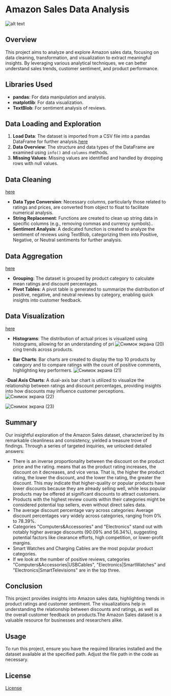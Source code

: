 # Amazon Sales Data Analysis

![alt text](https://static.seekingalpha.com/uploads/2017/7/11/9642931-1499797608109025_origin.jpg)

## Overview
This project aims to analyze and explore Amazon sales data, focusing on data cleaning, transformation, and visualization to extract meaningful insights. By leveraging various analytical techniques, we can better understand sales trends, customer sentiment, and product performance.

## Libraries Used
- **pandas**: For data manipulation and analysis.
- **matplotlib**: For data visualization.
- **TextBlob**: For sentiment analysis of reviews.

## Data Loading and Exploration
1. **Load Data**: The dataset is imported from a CSV file into a pandas DataFrame for further analysis.[here](https://github.com/SonaYolcu/Amazon-Sales/blob/main/Amazon_sales_jupiter%20(1).ipynb)
2. **Data Overview**: The structure and data types of the DataFrame are examined using `info()` and `columns` methods.
3. **Missing Values**: Missing values are identified and handled by dropping rows with null values.

## Data Cleaning 
[here](https://github.com/SonaYolcu/Amazon-Sales/blob/main/Amazon_sales_jupiter%20(1).ipynb)
- **Data Type Conversion**: Necessary columns, particularly those related to ratings and prices, are converted from object to float to facilitate numerical analysis.
- **String Replacement**: Functions are created to clean up string data in specific columns (e.g., removing commas and currency symbols)..
- **Sentiment Analysis**: A dedicated function is created to analyze the sentiment of reviews using TextBlob, categorizing them into Positive, Negative, or Neutral sentiments for further analysis.

## Data Aggregation 
[here](https://github.com/SonaYolcu/Amazon-Sales/blob/main/Amazon_sales_jupiter%20(1).ipynb)
- **Grouping**: The dataset is grouped by product category to calculate mean ratings and discount percentages.
- **Pivot Tables**: A pivot table is generated to summarize the distribution of positive, negative, and neutral reviews by category, enabling quick insights into customer feedback.

## Data Visualization 
[here](https://github.com/SonaYolcu/Amazon-Sales/blob/main/Amazon_sales_jupiter%20(1).ipynb)
- **Histograms**: The distribution of actual prices is visualized using histograms, allowing for an understanding of pri
  ![Снимок экрана (20)](https://github.com/user-attachments/assets/4c52e83a-2d2b-49fa-b4ef-2642c909c1c4)
cing trends across products.
 
- **Bar Charts**: Bar charts are created to display the top 10 products by category and to compare ratings with the count of positive comments, highlighting key performers.
 ![Снимок экрана (21)](https://github.com/user-attachments/assets/9faeffc9-f37b-47bf-a518-eee332ba5aba)

-**Dual Axis Charts**: A dual-axis bar chart is utilized to visualize the relationship between ratings and discount percentages, providing insights into how discounts may influence customer perceptions.
![Снимок экрана (22)](https://github.com/user-attachments/assets/746c8f06-3a6e-4e32-bdda-eda7cad9bbf2)

![Снимок экрана (23)](https://github.com/user-attachments/assets/7058217b-1574-485b-81d9-6c21ad65e36a)

## Summary
Our insightful exploration of the Amazon Sales dataset, characterized by its remarkable cleanliness and consistency, yielded a treasure trove of findings. Through a series of targeted inquiries, we unlocked detailed answers:
- There is an inverse proportionality between the discount on the product price and the rating. means that as the product rating increases, the discount on it decreases, and vice versa. That is, the higher the product rating, the lower the discount, and the lower the rating, the greater the discount. This may indicate that higher-quality or popular products have lower discounts because they are already selling well, while less popular products may be offered at significant discounts to attract customers.
- Products with the highest review counts within their categories might be considered potential top sellers, even without direct sales data.
- The average discount percentage vary across categories: Average discount percentages vary widely across categories, ranging from 0% to 78.39%.
- Categories "Computers&Accessories" and  "Electronics" stand out with notably higher average discounts (90.09% and 56.34%), suggesting potential factors like clearance efforts, high competition, or lower-profit margins.
- Smart Watches and Charging Cables are the most popular product categories.
- If we look at the number of positive reviews, categories "Computers&Accessories|USBCables", "Electronics|SmartWatches" and "Electronics|SmartTelevisions" are in the top three.

## Conclusion

This project provides insights into Amazon sales data, highlighting trends in product ratings and customer sentiment. The visualizations help in understanding the relationship between discounts and ratings, as well as the overall customer feedback on products.The Amazon Sales dataset is a valuable resource for businesses and researchers alike.

## Usage
To run this project, ensure you have the required libraries installed and the dataset available at the specified path. Adjust the file path in the code as necessary.

## License
[License](https://github.com/SonaYolcu/Amazon-Sales/blob/main/LICENSE.txt)



